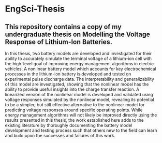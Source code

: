 # EngSci-Thesis
## This repository contains a copy of my undergraduate thesis on Modelling the Voltage Response of Lithium-Ion Batteries.

In this thesis, two battery models are developed and investigated for their ability to accurately simulate the terminal voltage of a lithium-ion cell with the high-level goal of improving energy management algorithms in electric vehicles. A nonlinear battery model which accounts for key electrochemical processes in the lithium-ion battery is developed and tested on experimental pulse discharge data. The interpretability and generalizability of this model are investigated, showing that the nonlinear model has the ability to provide useful insights into the charge transfer reaction. A linearized version of the nonlinear model is developed and validated using voltage responses simulated by the nonlinear model, revealing its potential to be a simpler, but still effective alternative to the nonlinear model for predicting voltage responses around specific operating points. While energy management algorithms will not likely be improved directly using the results presented in this thesis, the work established here adds to the existing literature by thoroughly documenting the battery model development and testing process such that others new to the field can learn and build upon the successes and failures of this work. 

